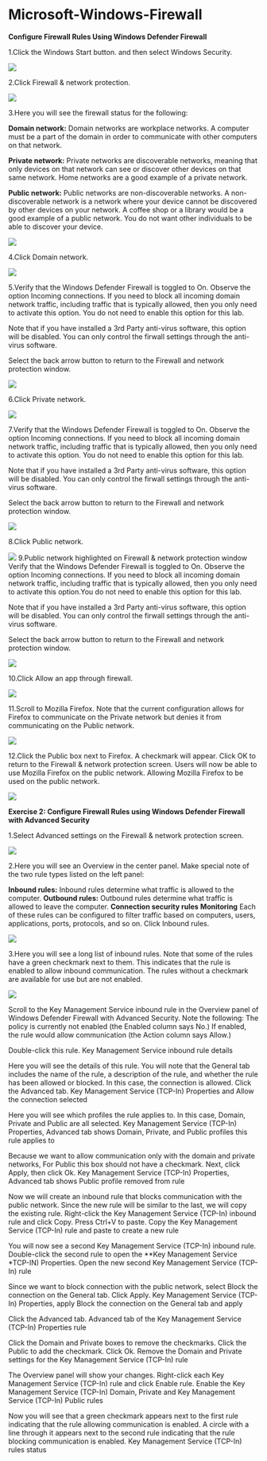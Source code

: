 # Microsoft-Windows-Firewall

**Configure Firewall Rules Using Windows Defender Firewall**

1.Click the Windows Start button. and then select Windows Security.

<img src="101 (1).png">


2.Click Firewall & network protection.

<img src="102.png">


3.Here you will see the firewall status for the following:

**Domain network:** Domain networks are workplace networks. A computer must be a part of the domain in order to communicate with other computers on that network. 


**Private network:** Private networks are discoverable networks, meaning that only devices on that network can see or discover other devices on that same network. Home networks are a good example of a private network. 


**Public network:** Public networks are non-discoverable networks. A non-discoverable network is a network where your device cannot be discovered by other devices on your network. A coffee shop or a library would be a good example of a public network. You do not want other individuals to be able to discover your device.


<img src="103.png">


4.Click Domain network.

<img src="104.png">



5.Verify that the Windows Defender Firewall is toggled to On.
Observe the option Incoming connections. If you need to block all incoming domain network traffic, including traffic that is typically allowed, then you only need to activate this option. You do not need to enable this option for this lab.

Note that if you have installed a 3rd Party anti-virus software, this option will be disabled. You can only control the firwall settings through the anti-virus software.

Select the back arrow button to return to the Firewall and network protection window.

<img src="105.png">


6.Click Private network.

<img src="106.png">



7.Verify that the Windows Defender Firewall is toggled to On.
Observe the option Incoming connections. If you need to block all incoming domain network traffic, including traffic that is typically allowed, then you only need to activate this option. You do not need to enable this option for this lab.

Note that if you have installed a 3rd Party anti-virus software, this option will be disabled. You can only control the firwall settings through the anti-virus software.

Select the back arrow button to return to the Firewall and network protection window.

<img src="107.png">


8.Click Public network.

<img src="108.png">
9.Public network highlighted on Firewall & network protection window
Verify that the Windows Defender Firewall is toggled to On.
Observe the option Incoming connections. If you need to block all incoming domain network traffic, including traffic that is typically allowed, then you only need to activate this option.You do not need to enable this option for this lab.

Note that if you have installed a 3rd Party anti-virus software, this option will be disabled. You can only control the firwall settings through the anti-virus software.

Select the back arrow button to return to the Firewall and network protection window.

<img src="109.png">


10.Click Allow an app through firewall.

<img src="109b.png">




11.Scroll to Mozilla Firefox. Note that the current configuration allows for Firefox to communicate on the Private network but denies it from communicating on the Public network.

<img src="110.png">



12.Click the Public box next to Firefox. A checkmark will appear. Click OK to return to the Firewall & network protection screen. Users will now be able to use Mozilla Firefox on the public network.
Allowing Mozilla Firefox to be used on the public network.

<img src="111.png">


**Exercise 2: Configure Firewall Rules using Windows Defender Firewall with Advanced Security**


1.Select Advanced settings on the Firewall & network protection screen.

<img src="201.png">




2.Here you will see an Overview in the center panel. Make special note of the two rule types listed on the left panel:

**Inbound rules:** Inbound rules determine what traffic is allowed to the computer.
**Outbound rules:** Outbound rules determine what traffic is allowed to leave the computer.
**Connection security rules**
**Monitoring**
Each of these rules can be configured to filter traffic based on computers, users, applications, ports, protocols, and so on.
Click Inbound rules.

<img src="202.png">



3.Here you will see a long list of inbound rules. Note that some of the rules have a green checkmark next to them. This indicates that the rule is enabled to allow inbound communication. The rules without a checkmark are available for use but are not enabled.

<img src="203.png">


Scroll to the Key Management Service inbound rule in the Overview panel of Windows Defender Firewall with Advanced Security. Note the following:
The policy is currently not enabled (the Enabled column says No.)
If enabled, the rule would allow communication (the Action column says Allow.)

Double-click this rule.
Key Management Service inbound rule details

Here you will see the details of this rule. You will note that the General tab includes the name of the rule, a description of the rule, and whether the rule has been allowed or blocked. In this case, the connection is allowed. Click the Advanced tab.
Key Management Service (TCP-In) Properties and Allow the connection selected

Here you will see which profiles the rule applies to. In this case, Domain, Private and Public are all selected.
Key Management Service (TCP-In) Properties, Advanced tab shows Domain, Private, and Public profiles this rule applies to

Because we want to allow communication only with the domain and private networks, For Public this box should not have a checkmark. Next, click Apply, then click Ok.
Key Management Service (TCP-In) Properties, Advanced tab shows Public profile removed from rule

Now we will create an inbound rule that blocks communication with the public network. Since the new rule will be similar to the last, we will copy the existing rule. Right-click the Key Management Service (TCP-In) inbound rule and click Copy. Press Ctrl+V to paste.
Copy the Key Management Service (TCP-In) rule and paste to create a new rule

You will now see a second Key Management Service (TCP-In) inbound rule. Double-click the second rule to open the **Key Management Service *TCP-IN) Properties.
Open the new second Key Management Service (TCP-In) rule

Since we want to block connection with the public network, select Block the connection on the General tab. Click Apply.
Key Management Service (TCP-In) Properties, apply Block the connection on the General tab and apply

Click the Advanced tab.
Advanced tab of the Key Management Service (TCP-In) Properties rule

Click the Domain and Private boxes to remove the checkmarks. Click the Public to add the checkmark. Click Ok.
Remove the Domain and Private settings for the Key Management Service (TCP-In) rule

The Overview panel will show your changes. Right-click each Key Management Service (TCP-In) rule and click Enable rule.
Enable the Key Management Service (TCP-In) Domain, Private and Key Management Service (TCP-In) Public rules

Now you will see that a green checkmark appears next to the first rule indicating that the rule allowing communication is enabled. A circle with a line through it appears next to the second rule indicating that the rule blocking communication is enabled.
Key Management Service (TCP-In) rules status
